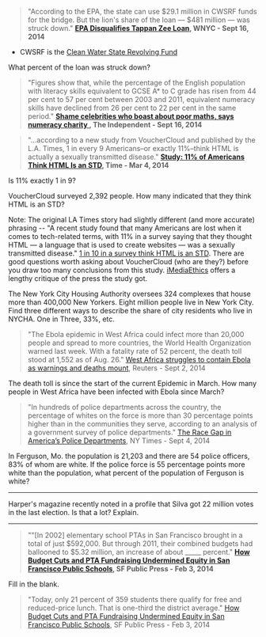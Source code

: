 > "According to the EPA, the state can use $29.1 million in CWSRF funds for the bridge. But the lion's share of the loan — $481 million — was struck down." **[EPA Disqualifies Tappan Zee Loan](http://www.wnyc.org/story/epa-disqualifies-tappan-zee-loan/), WNYC - Sept 16, 2014**

* CWSRF is the [Clean Water State Revolving Fund](http://www.efc.ny.gov/Default.aspx?tabid=82)

What percent of the loan was struck down?


> "Figures show that, while the percentage of the English population with literacy skills equivalent to GCSE A* to C grade has risen from 44 per cent to 57 per cent between 2003 and 2011, equivalent numeracy skills have declined from 26 per cent to 22 per cent in the same period." **[Shame celebrities who boast about poor maths, says numeracy charity ](http://www.independent.co.uk/news/education/education-news/shame-celebrities-who-boast-about-poor-maths-says-numeracy-charity-9734152.html), The Independent - Sept 16, 2014**

> "...according to a new study from VoucherCloud and published by the L.A. Times, 1 in every 9 Americans–or exactly 11%–think HTML is actually a sexually transmitted disease." **[Study: 11% of Americans Think HTML Is an STD](http://time.com/12410/11-of-americans-think-html-is-an-std/), Time - Mar 4, 2014**

Is 11% exactly 1 in 9?

VoucherCloud surveyed 2,392 people. How many indicated that they think HTML is an STD?

Note: The original LA Times story had slightly different (and more accurate) phrasing -- "A recent study found that many Americans are lost when it comes to tech-related terms, with 11% in a survey saying that they thought HTML — a language that is used to create websites — was a sexually transmitted disease." [1 in 10 in a survey think HTML is an STD](http://www.latimes.com/business/technology/la-fi-tn-1-10-americans-html-std-study-finds-20140304-story.html). There are good questions worth asking about VoucherCloud (who are they?) before you draw too many conclusions from this study. [iMediaEthics](http://www.imediaethics.org/News/4422/Latimes__time__buzzfeed_cite_poll_10_america_thinks_html_is_a_std.php) offers a lengthy critique of the press the study got. 

The New York City Housing Authority oversees 324 complexes that house more than 400,000 New Yorkers. Eight million people live in New York City. Find three different ways to describe the share of city residents who live in NYCHA. One in Three, 33%, etc. 

> "The Ebola epidemic in West Africa could infect more than 20,000 people and spread to more countries, the World Health Organization warned last week. With a fatality rate of 52 percent, the death toll stood at 1,552 as of Aug. 26." [West Africa struggles to contain Ebola as warnings and deaths mount](www.reuters.com/article/2014/09/02/us-health-ebola-idUSKBN0GX1IH20140902), Reuters - Sept 2, 2014

The death toll is since the start of the current Epidemic in March. How many people in West Africa have been infected with Ebola since March? 



> "In hundreds of police departments across the country, the percentage of whites on the force is more than 30 percentage points higher than in the communities they serve, according to an analysis of a government survey of police departments." [The Race Gap in America’s Police Departments](http://www.nytimes.com/interactive/2014/09/03/us/the-race-gap-in-americas-police-departments.html?_r=1), NY Times - Sept 4, 2014

In Ferguson, Mo. the population is 21,203 and there are 54 police officers, 83% of whom are white. If the police force is 55 percentage points more white than the population, what percent of the population of Ferguson is white? 

-----
Harper's magazine recently noted in a profile that Silva got 22 million votes in the last election. Is that a lot? Explain. 


-----

> ""\[In 2002\]  elementary school PTAs in San Francisco brought in a total of just $592,000. But through 2011, their combined budgets had ballooned to $5.32 million, an increase of about _____ percent." **[How Budget Cuts and PTA Fundraising Undermined Equity in San Francisco Public Schools](http://sfpublicpress.org/news/2014-02/how-budget-cuts-and-PTA-fundraising-undermined-equity-in-san-francisco-public-schools), SF Public Press - Feb 3, 2014**

Fill in the blank. 


> "Today, only 21 percent of 359 students there qualify for free and reduced-price lunch. That is one-third the district average." [How Budget Cuts and PTA Fundraising Undermined Equity in San Francisco Public Schools](http://sfpublicpress.org/news/2014-02/how-budget-cuts-and-PTA-fundraising-undermined-equity-in-san-francisco-public-schools), SF Public Press - Feb 3, 2014





